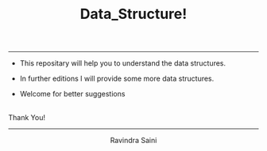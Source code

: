 <br><h1 align = "center">
Data_Structure!
 </h1><br>
 
 ------
    
- This repositary will help you to understand the data structures.
- In further editions I will provide some more data structures.

- Welcome for better suggestions

<br> Thank You! 

  ------
  <p align="center">
  Ravindra Saini
  </p>
